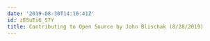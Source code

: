 ```yaml
---
date: '2019-08-30T14:16:41Z'
id: zE5uEi6_57Y
title: Contributing to Open Source by John Blischak (8/28/2019)
---
```

